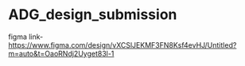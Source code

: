 # ADG_design_submission
figma link- https://www.figma.com/design/vXCSlJEKMF3FN8Ksf4evHJ/Untitled?m=auto&t=OaoRNdj2Uyget83l-1
